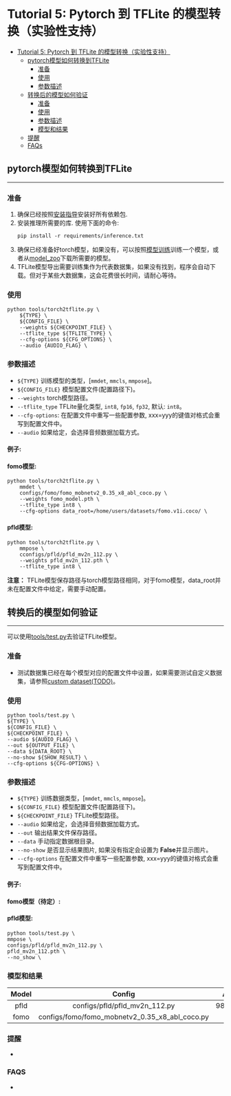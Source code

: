# Tutorial 5: Pytorch 到 TFLite 的模型转换（实验性支持）
- [Tutorial 5: Pytorch 到 TFLite 的模型转换（实验性支持）](#tutorial-5-pytorch-到-tflite-的模型转换实验性支持)
    - [pytorch模型如何转换到TFLite](#pytorch模型如何转换到tflite)
        - [准备](#准备)
        - [使用](#使用)
        - [参数描述](#参数描述)
    - [转换后的模型如何验证](#转换后的模型如何验证)
        - [准备](#e58786e5a487-1)
        - [使用](#e4bdbfe794a8-1)
        - [参数描述](#e58f82e695b0e68f8fe8bfb0-1)
        - [模型和结果](#模型和结果)
    - [提醒](#提醒)
    - [FAQs](#faqs)

## pytorch模型如何转换到TFLite
---
### 准备
1. 确保已经按照[安装指导](https://github.com/Seeed-Studio/EdgeLab/blob/master/docs/en/get_started/installation.md)安装好所有依赖包.
2. 安装推理所需要的库. 使用下面的命令:
    ```
    pip install -r requirements/inference.txt
    ```
3. 确保已经准备好torch模型，如果没有，可以按照[模型训练](https://github.com/Seeed-Studio/EdgeLab/blob/master/docs/zh_CN/tutorials/trainning.md)训练一个模型，或者从[model_zoo](https://github.com/Seeed-Studio/EdgeLab/releases/tag/model_zoo)下载所需要的模型。
4. TFLite模型导出需要训练集作为代表数据集，如果没有找到，程序会自动下载。但对于某些大数据集，这会花费很长时间，请耐心等待。

### 使用
    python tools/torch2tflite.py \
        ${TYPE} \
        ${CONFIG_FILE} \
        --weights ${CHECKPOINT_FILE} \
        --tflite_type ${TFLITE_TYPE} \
        --cfg-options ${CFG_OPTIONS} \
        --audio {AUDIO_FLAG} \

### 参数描述
- `${TYPE}` 训练模型的类型，[`mmdet`, `mmcls`, `mmpose`]。
- `${CONFIG_FILE}` 模型配置文件(配置路径下)。
- `--weights` torch模型路径。
- `--tflite_type` TFLite量化类型, `int8`, `fp16`, `fp32`, 默认: `int8`。
- `--cfg-options`: 在配置文件中重写一些配置参数, xxx=yyy的键值对格式会重写到配置文件中。
- `--audio` 如果给定，会选择音频数据加载方式。

#### 例子:
#### fomo模型:
    python tools/torch2tflite.py \
        mmdet \
        configs/fomo/fomo_mobnetv2_0.35_x8_abl_coco.py \
        --weights fomo_model.pth \
        --tflite_type int8 \
        --cfg-options data_root=/home/users/datasets/fomo.v1i.coco/ \
#### pfld模型:
    python tools/torch2tflite.py \
        mmpose \
        cconfigs/pfld/pfld_mv2n_112.py \
        --weights pfld_mv2n_112.pth \
        --tflite_type int8 \

**注意：** TFLite模型保存路径与torch模型路径相同，对于fomo模型，data_root并未在配置文件中给定，需要手动配置。

## 转换后的模型如何验证
---
可以使用[tools/test.py](https://github.com/Seeed-Studio/EdgeLab/blob/master/tools/test.py)去验证TFLite模型。

### 准备
- 测试数据集已经在每个模型对应的配置文件中设置，如果需要测试自定义数据集，请参照[custom dataset(TODO)]()。

### 使用
    python tools/test.py \
    ${TYPE} \
    ${CONFIG_FILE} \
    ${CHECKPOINT_FILE} \
    --audio ${AUDIO_FLAG} \
    --out ${OUTPUT_FILE} \
    --data ${DATA_ROOT} \
    --no-show ${SHOW_RESULT} \
    --cfg-options ${CFG-OPTIONS} \

### 参数描述
- `${TYPE}` 训练数据类型，[`mmdet`, `mmcls`, `mmpose`]。
- `${CONFIG_FILE}` 模型配置文件(配置路径下)。
- `${CHECKPOINT_FILE}` TFLite模型路径。
- `--audio` 如果给定，会选择音频数据加载方式。
- `--out` 输出结果文件保存路径。
- `--data` 手动指定数据根目录。
- `--no-show` 是否显示结果图片, 如果没有指定会设置为 **False**并显示图片。
- `--cfg-options` 在配置文件中重写一些配置参数, xxx=yyy的键值对格式会重写到配置文件中。

#### 例子:
#### fomo模型（待定）:

#### pfld模型:
    python tools/test.py \
    mmpose \
    configs/pfld/pfld_mv2n_112.py \
    pfld_mv2n_112.pth \
    --no_show \

### 模型和结果

| Model |           Config               |   Acc  |
| :--: | :--: |:--:|
| pfld  | configs/pfld/pfld_mv2n_112.py  |   98.76% |
| fomo  | configs/fomo/fomo_mobnetv2_0.35_x8_abl_coco.py |     |


### 提醒
- 


### FAQS
- 